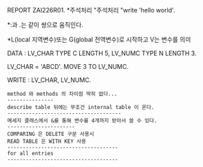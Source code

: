 REPORT ZAI226R01.
 *주석처리
 "주석처리
 "write 'hello world'.

 *:과 .는 같이 쌍으로 움직인다.


 *L(local 지역변수)또는 G(global 전역변수)로 시작하고 V는 변수를 의미

 DATA : LV_CHAR TYPE C LENGTH 5,
    LV_NUMC TYPE N LENGTH 3.

 LV_CHAR = 'ABCD'.
 MOVE 3 TO LV_NUMC.

 WRITE : LV_CHAR,
    LV_NUMC.
    
    
    
    
    
    
    method 와 methods 의 차이점 딱히 없다...
    ---------------
    describe table 뒤에는 무조건 internal table 이 온다.
    -------------------------------------
    메세지 클래스에서 &를 통해 변수를 4개까지 받아서 쓸 수 있다. 
    ----------------------
    COMPARING 은 DELETE 구문 사용시 
    READ TABLE 은 WITH KEY 사용
    ------------------------------------
    for all entries
    ------------------------------------
    
 
    
